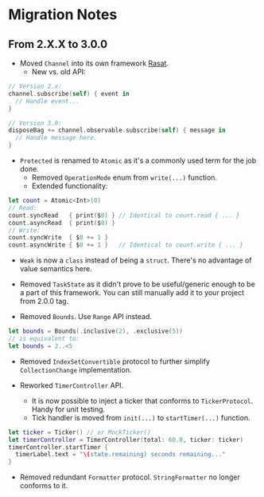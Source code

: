 
# Migration Notes

## From 2.X.X to 3.0.0

* Moved `Channel` into its own framework [Rasat](https://www.github.com/gokselkoksal/Rasat).
  * New vs. old API:

```swift
// Version 2.x:
channel.subscribe(self) { event in
  // Handle event...
}

// Version 3.0:
disposeBag += channel.observable.subscribe(self) { message in
  // Handle message here.
}
```

* `Protected` is renamed to `Atomic` as it's a commonly used term for the job done.
  * Removed `OperationMode` enum from `write(...)` function.
  * Extended functionality:

```swift
let count = Atomic<Int>(0)
// Read:
count.syncRead   { print($0) } // Identical to count.read { ... }
count.asyncRead  { print($0) }
// Write:
count.syncWrite  { $0 += 1 }
count.asyncWrite { $0 += 1 }   // Identical to count.write { ... }
```

* `Weak` is now a `class` instead of being a `struct`. There's no advantage of value semantics here.

* Removed `TaskState` as it didn't prove to be useful/generic enough to be a part of this framework. You can still manually add it to your project from 2.0.0 tag.

* Removed `Bounds`. Use `Range` API instead.

```swift
let bounds = Bounds(.inclusive(2), .exclusive(5))
// is equivalent to:
let bounds = 2..<5
```

* Removed `IndexSetConvertible` protocol to further simplify `CollectionChange` implementation. 

* Reworked `TimerController` API. 
  * It is now possible to inject a ticker that conforms to `TickerProtocol`. Handy for unit testing.
  * Tick handler is moved from `init(...)` to `startTimer(...)` function. 

```swift
let ticker = Ticker() // or MockTicker()
let timerController = TimerController(total: 60.0, ticker: ticker)
timerController.startTimer {
  timerLabel.text = "\(state.remaining) seconds remaining..."
}
```

* Removed redundant `Formatter` protocol. `StringFormatter` no longer conforms to it. 
